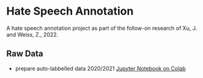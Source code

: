 # Hate Speech Annotation
A hate speech annotation project as part of the follow-on research of Xu, J. and Weiss, Z., 2022.

## Raw Data

- prepare auto-labbelled data 2020/2021 [Jupyter Notebook on Colab](https://colab.research.google.com/drive/1-TywqHsjAQQgRMaUBiG3ZGZbuyz56-LB?usp=sharing)

